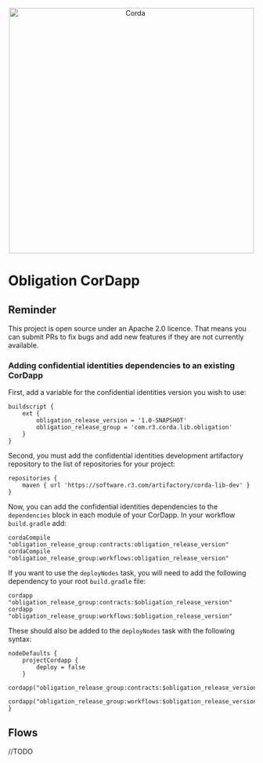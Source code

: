 <p align="center">
  <img src="https://www.corda.net/wp-content/themes/corda/assets/images/crda-logo-big.svg" alt="Corda" width="500">
</p>

# Obligation CorDapp

## Reminder

This project is open source under an Apache 2.0 licence. That means you
can submit PRs to fix bugs and add new features if they are not currently
available.

### Adding confidential identities dependencies to an existing CorDapp

First, add a variable for the confidential identities version you wish to use:

    buildscript {
        ext {
            obligation_release_version = '1.0-SNAPSHOT'
            obligation_release_group = 'com.r3.corda.lib.obligation'
        }
    }

Second, you must add the confidential identities development artifactory repository to the
list of repositories for your project:

    repositories {
        maven { url 'https://software.r3.com/artifactory/corda-lib-dev' }
    }

Now, you can add the confidential identities dependencies to the `dependencies` block
in each module of your CorDapp. In your workflow `build.gradle` add:

    cordaCompile "obligation_release_group:contracts:obligation_release_version"
    cordaCompile "obligation_release_group:workflows:obligation_release_version"

If you want to use the `deployNodes` task, you will need to add the
following dependency to your root `build.gradle` file:

    cordapp "obligation_release_group:contracts:$obligation_release_version"
    cordapp "obligation_release_group:workflows:$obligation_release_version"

These should also be added to the `deployNodes` task with the following syntax:

    nodeDefaults {
        projectCordapp {
            deploy = false
        }
        cordapp("obligation_release_group:contracts:$obligation_release_version")
        cordapp("obligation_release_group:workflows:$obligation_release_version")
    }

## Flows 
//TODO
